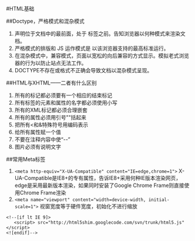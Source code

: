 #HTML基础

##Doctype，严格模式和混杂模式
1. <!DOCTYPE> 声明位于文档中的最前面，处于 <html> 标签之前。告知浏览器以何种模式来渲染文档。
2. 严格模式的排版和 JS 运作模式是 以该浏览器支持的最高标准运行。
3. 在混杂模式中，兼容模式，页面以宽松的向后兼容的方式显示。模拟老式浏览器的行为以防止站点无法工作。
4. DOCTYPE不存在或格式不正确会导致文档以混杂模式呈现。

##HTML与XHTML——二者有什么区别
1. 所有的标记都必须要有一个相应的结束标记
2. 所有标签的元素和属性的名字都必须使用小写
3. 所有的XML标记都必须合理嵌套
4. 所有的属性必须用引号""括起来
5. 把所有<和&特殊符号用编码表示
6. 给所有属性赋一个值
7. 不要在注释内容中使“--”
8. 图片必须有说明文字


##常用Meta标签
1. `<meta http-equiv="X-UA-Compatible" content="IE=edge,chrome=1">` 
X-UA-Compatible是IE8+的专有属性，告诉IE8+采用何种IE版本渲染网页，edge是采用最新版本渲染，如果同时安装了Google Chrome Frame则直接使用Chrome Frame渲染
2. `<meta name="viewport" content="width=device-width, initial-scale=1">` 
视窗宽度等于硬件宽度，初始化不进行缩放

```
<!--[if lt IE 9]>
   <script> src="http://html5shim.googlecode.com/svn/trunk/html5.js"</script>
<![endif]-->
```
